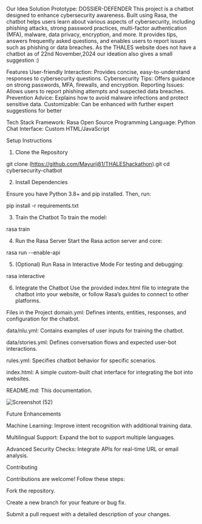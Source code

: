 Our Idea Solution Prototype:
DOSSIER-DEFENDER
This project is a chatbot designed to enhance cybersecurity awareness. Built using Rasa, the chatbot helps users learn about various aspects of cybersecurity, including phishing attacks, strong password practices, multi-factor authentication (MFA), malware, data privacy, encryption, and more. It provides tips, answers frequently asked questions, and enables users to report issues such as phishing or data breaches. 
As the THALES website does not have a chatbot as of 22nd November,2024 our ideation also gives a small suggestion :)


Features
User-friendly Interaction: Provides concise, easy-to-understand responses to cybersecurity questions.
Cybersecurity Tips: Offers guidance on strong passwords, MFA, firewalls, and encryption.
Reporting Issues: Allows users to report phishing attempts and suspected data breaches.
Prevention Advice: Explains how to avoid malware infections and protect sensitive data.
Customizable: Can be enhanced with further expert suggestions for better 

Tech Stack
Framework: Rasa Open Source
Programming Language: Python
Chat Interface: Custom HTML/JavaScript


Setup Instructions
1. Clone the Repository


git clone (https://github.com/Mayurij81/THALEShackathon).git
cd cybersecurity-chatbot


2. Install Dependencies

Ensure you have Python 3.8+ and pip installed. 
Then, run:


pip install -r requirements.txt



3. Train the Chatbot
To train the model:

rasa train


4. Run the Rasa Server
Start the Rasa action server and core:


rasa run --enable-api



5. (Optional) Run Rasa in Interactive Mode
For testing and debugging:


rasa interactive


6. Integrate the Chatbot
Use the provided index.html file to integrate the chatbot into your website, or follow Rasa’s guides to connect to other platforms.

Files in the Project
domain.yml: Defines intents, entities, responses, and configuration for the chatbot.

data/nlu.yml: Contains examples of user inputs for training the chatbot.

data/stories.yml: Defines conversation flows and expected user-bot interactions.

rules.yml: Specifies chatbot behavior for specific scenarios.

index.html: A simple custom-built chat interface for integrating the bot into websites.

README.md: This documentation.





![Screenshot (52)](https://github.com/user-attachments/assets/d2d02057-33dd-4f65-9071-f186eb80cdc0)

Future Enhancements

Machine Learning: Improve intent recognition with additional training data.

Multilingual Support: Expand the bot to support multiple languages.

Advanced Security Checks: Integrate APIs for real-time URL or email analysis.



Contributing

Contributions are welcome! Follow these steps:


Fork the repository.

Create a new branch for your feature or bug fix.

Submit a pull request with a detailed description of your changes.
